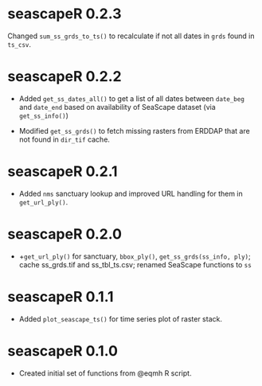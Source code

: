 # seascapeR 0.2.3

Changed `sum_ss_grds_to_ts()` to recalculate if not all dates in `grds` found in `ts_csv`.

# seascapeR 0.2.2

* Added `get_ss_dates_all()` to get a list of all dates between `date_beg` and `date_end` based on availability of SeaScape dataset (via `get_ss_info()`)

* Modified `get_ss_grds()` to fetch missing rasters from ERDDAP that are not found in `dir_tif` cache.

# seascapeR 0.2.1

* Added `nms` sanctuary lookup and improved URL handling for them in `get_url_ply()`.

# seascapeR 0.2.0

* +`get_url_ply()` for sanctuary, `bbox_ply()`, `get_ss_grds(ss_info, ply)`;
cache ss_grds.tif and ss_tbl_ts.csv; renamed SeaScape functions to `ss`

# seascapeR 0.1.1

* Added `plot_seascape_ts()` for time series plot of raster stack.

# seascapeR 0.1.0

* Created initial set of functions from @eqmh R script.
